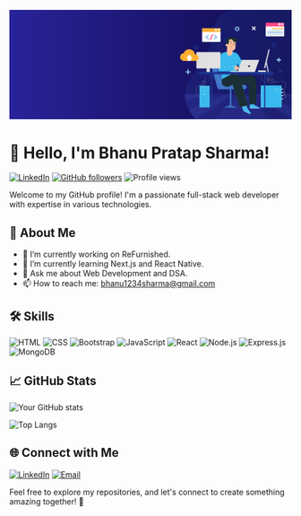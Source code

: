 ![Web Developer Banner](https://github.com/bhanu-sh/bhanu-sh/blob/main/header_banner-6.jpg)

# 👋 Hello, I'm Bhanu Pratap Sharma!

[![LinkedIn](https://img.shields.io/badge/LinkedIn-Connect-blue?style=flat-square&logo=linkedin)](https://www.linkedin.com/in/bhanu-sharma-a4063b136/) [![GitHub followers](https://img.shields.io/github/followers/bhanu-sh?label=Follow&style=social&logo=github)](https://github.com/bhanu-sh)
![Profile views](https://komarev.com/ghpvc/?username=bhanu-sh)

Welcome to my GitHub profile! I'm a passionate full-stack web developer with expertise in various technologies.

## 🚀 About Me

- 🔭 I’m currently working on ReFurnished.
- 🌱 I’m currently learning Next.js and React Native.
- 💬 Ask me about Web Development and DSA.
- 📫 How to reach me: bhanu1234sharma@gmail.com

## 🛠️ Skills

![HTML](https://img.shields.io/badge/HTML-Expert-orange?logo=html5) ![CSS](https://img.shields.io/badge/CSS-Expert-blue?logo=css3) ![Bootstrap](https://img.shields.io/badge/Bootstrap-Expert-purple?logo=bootstrap) ![JavaScript](https://img.shields.io/badge/JavaScript-Expert-yellow?logo=javascript) ![React](https://img.shields.io/badge/React-Expert-blue?logo=react) ![Node.js](https://img.shields.io/badge/Node.js-Expert-green?logo=node.js) ![Express.js](https://img.shields.io/badge/Express.js-Expert-lightgrey?logo=express) ![MongoDB](https://img.shields.io/badge/MongoDB-Expert-green?logo=mongodb)

## 📈 GitHub Stats

![Your GitHub stats](https://github-readme-stats.vercel.app/api?username=bhanu-sh&show_icons=true&hide=contribs,prs)

![Top Langs](https://github-readme-stats.vercel.app/api/top-langs/?username=bhanu-sh&layout=compact)

## 🌐 Connect with Me

[![LinkedIn](https://img.shields.io/badge/LinkedIn-Connect-0077B5?style=flat-square&logo=linkedin)](https://www.linkedin.com/in/bhanu-sharma-a4063b136/)
[![Email](https://img.shields.io/badge/Email-Contact-D14836?style=flat-square&logo=gmail)](mailto:bhanu1234sharma@gmail.com)

Feel free to explore my repositories, and let's connect to create something amazing together! 🚀
